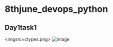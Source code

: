 # 8thjune_devops_python

## Day1task1

<imgsrc=ctypes.png>
![image](https://user-images.githubusercontent.com/42647727/121280090-51357c80-c8f3-11eb-91e9-795596417758.png)

